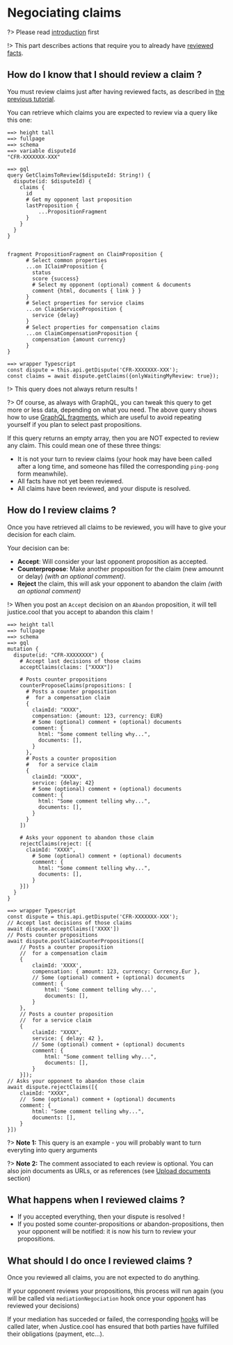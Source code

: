 # Negociating claims

?> Please read [introduction](/negociation/intro.md) first

!> This part describes actions that require you to already have [reviewed facts](/negociation/facts.md).


## How do I know that I should review a claim ?

You must review claims just after having reviewed facts, as described in [the previous tutorial](/negociation/facts.md).

You can retrieve which claims you are expected to review via a query like this one:


```playground
==> height tall
==> fullpage
==> schema
==> variable disputeId
"CFR-XXXXXXX-XXX"

==> gql
query GetClaimsToReview($disputeId: String!) {
  dispute(id: $disputeId) {
    claims {
      id
      # Get my opponent last proposition
      lastProposition {
          ...PropositionFragment
      }
    }
  }
}


fragment PropositionFragment on ClaimProposition {
      # Select common properties
      ...on IClaimProposition {
        status
        score {success}
        # Select my opponent (optional) comment & documents
        comment {html, documents { link } }
      }
      # Select properties for service claims
      ...on ClaimServiceProposition {
        service {delay}
      }
      # Select properties for compensation claims
      ...on ClaimCompensationProposition {
        compensation {amount currency}
      }
}

==> wrapper Typescript
const dispute = this.api.getDispute('CFR-XXXXXXX-XXX');
const claims = await dispute.getClaims({onlyWaitingMyReview: true});
```

!> This query does not always return results !

?> Of course, as always with GraphQL, you can tweak this query to get more or less data, depending on what you need. The above query shows how to use [GraphQL fragments](https://www.apollographql.com/docs/angular/features/fragments/), which are useful to avoid repeating yourself if you plan to select past propositions.

If this query returns an empty array, then you are NOT expected to review any claim. This could mean one of these three things:

- It is not your turn to review claims (your hook may have been called after a long time, and someone has filled the corresponding `ping-pong` form meanwhile).
- All facts have not yet been reviewed.
- All claims have been reviewed, and your dispute is resolved.


## How do I review claims ?


Once you have retrieved all claims to be reviewed, you will have to give your decision for each claim.


Your decision can be:

- **Accept**: Will consider your last opponent proposition as accepted.
- **Counterpropose**: Make another proposition for the claim (new amounnt or delay)  *(with an optional comment)*.
- **Reject** the claim, this will ask your opponent to abandon the claim *(with an optional comment)*


!> When you post an `Accept` decision on an `Abandon` proposition, it will tell justice.cool that you accept to abandon this claim !


```playground
==> height tall
==> fullpage
==> schema
==> gql
mutation {
  dispute(id: "CFR-XXXXXXXX") {
    # Accept last decisions of those claims
    acceptClaims(claims: ["XXXX"])

    # Posts counter propositions
    counterProposeClaims(propositions: [
      # Posts a counter proposition
      #  for a compensation claim
      {
        claimId: "XXXX",
        compensation: {amount: 123, currency: EUR}
        # Some (optional) comment + (optional) documents
        comment: {
          html: "Some comment telling why...",
          documents: [],
        }
      },
      # Posts a counter proposition
      #   for a service claim
      {
        claimId: "XXXX",
        service: {delay: 42}
        # Some (optional) comment + (optional) documents
        comment: {
          html: "Some comment telling why...",
          documents: [],
        }
      }
    ])

    # Asks your opponent to abandon those claim
    rejectClaims(reject: [{
      claimId: "XXXX",
        # Some (optional) comment + (optional) documents
        comment: {
          html: "Some comment telling why...",
          documents: [],
        }
    }])
  }
}

==> wrapper Typescript
const dispute = this.api.getDispute('CFR-XXXXXXX-XXX');
// Accept last decisions of those claims
await dispute.acceptClaims(['XXXX'])
// Posts counter propositions
await dispute.postClaimCounterPropositions([
    // Posts a counter proposition
    //  for a compensation claim
    {
        claimId: 'XXXX',
        compensation: { amount: 123, currency: Currency.Eur },
        // Some (optional) comment + (optional) documents
        comment: {
            html: 'Some comment telling why...',
            documents: [],
        }
    },
    // Posts a counter proposition
    //  for a service claim
    {
        claimId: "XXXX",
        service: { delay: 42 },
        // Some (optional) comment + (optional) documents
        comment: {
            html: "Some comment telling why...",
            documents: [],
        }
    }]);
// Asks your opponent to abandon those claim
await dispute.rejectClaims([{
    claimId: "XXXX",
    //  Some (optional) comment + (optional) documents
    comment: {
        html: "Some comment telling why...",
        documents: [],
    }
}])
```

?> **Note 1:** This query is an example - you will probably want to turn everyting into query arguments

?> **Note 2:** The comment associated to each review is optional. You can also join documents as URLs, or as references (see [Upload documents](/general/documents.md) section)

## What happens when I reviewed claims ?


- If you accepted everything, then your dispute is resolved !
- If you posted some counter-propositions or abandon-propositions, then your opponent will be notified: it is now his turn to review your propositions.


## What should I do once I reviewed claims ?


Once you reviewed all claims, you are not expected to do anything.

If your opponent reviews your propositions, this process will run again (you will be called via `mediationNegociation` hook once your opponent has reviewed your decisions)

If your mediation has succeded or failed, the corresponding [hooks](/general/hooks.md) will be called later, when Justice.cool has ensured that both parties have fulfilled their obligations (payment, etc...).